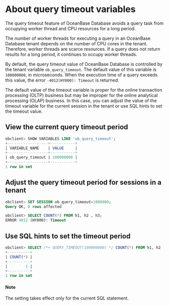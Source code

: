 # About query timeout variables

The query timeout feature of OceanBase Database avoids a query task from occupying worker thread and CPU resources for a long period. 

The number of worker threads for executing a query in an OceanBase Database tenant depends on the number of CPU cores in the tenant. Therefore, worker threads are scarce resources. If a query does not return results for a long period, it continues to occupy worker threads. 

By default, the query timeout value of OceanBase Database is controlled by the tenant variable `ob_query_timeout`. The default value of this variable is `100000000`, in microseconds. When the execution time of a query exceeds this value, the error `-4012(HY000): Timeout` is returned. 

The default value of the timeout variable is proper for the online transaction processing (OLTP) business but may be improper for the online analytical processing (OLAP) business. In this case, you can adjust the value of the timeout variable for the current session in the tenant or use SQL hints to set the timeout value. 

## View the current query timeout period

```sql
obclient> SHOW VARIABLES LIKE 'ob_query_timeout';
+------------------+-----------+
| VARIABLE_NAME    | VALUE     |
+------------------+-----------+
| ob_query_timeout | 100000000 |
+------------------+-----------+
1 row in set
```

## Adjust the query timeout period for sessions in a tenant

```sql
obclient> SET SESSION ob_query_timeout=1000000;
Query OK, 0 rows affected

obclient> SELECT COUNT(*) FROM h1, h2 , h3;
ERROR 4012 (HY000): Timeout
```

## Use SQL hints to set the timeout period

```sql
obclient> SELECT /*+ QUERY_TIMEOUT(100000000) */ COUNT(*) FROM h1, h2 , h3;
+----------+
| COUNT(*) |
+----------+
|        1 |
+----------+
1 row in set
```

  <main id="notice" type='explain'>
    <h4>Note</h4>
    <p>The setting takes effect only for the current SQL statement.</p>
  </main>
